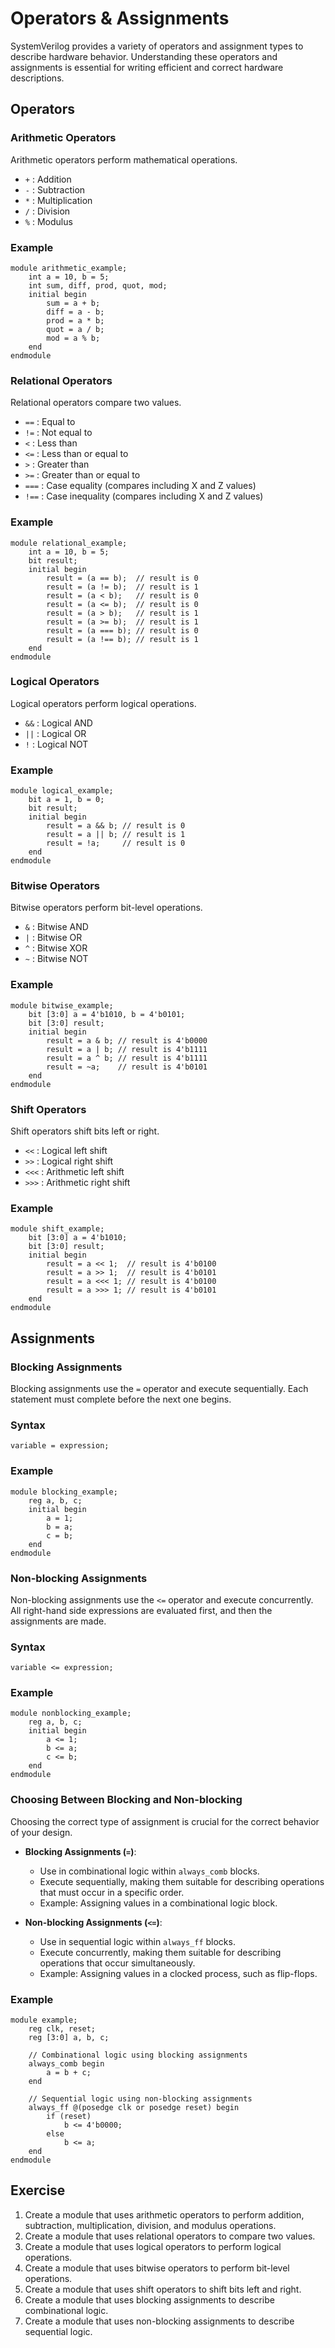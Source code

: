 # Operators & Assignments

SystemVerilog provides a variety of operators and assignment types to describe hardware behavior. Understanding these operators and assignments is essential for writing efficient and correct hardware descriptions.

## Operators

### Arithmetic Operators
Arithmetic operators perform mathematical operations.
- `+` : Addition
- `-` : Subtraction
- `*` : Multiplication
- `/` : Division
- `%` : Modulus

### Example
```SV
module arithmetic_example;
    int a = 10, b = 5;
    int sum, diff, prod, quot, mod;
    initial begin
        sum = a + b;
        diff = a - b;
        prod = a * b;
        quot = a / b;
        mod = a % b;
    end
endmodule
```

### Relational Operators
Relational operators compare two values.
- `==` : Equal to
- `!=` : Not equal to
- `<` : Less than
- `<=` : Less than or equal to
- `>` : Greater than
- `>=` : Greater than or equal to
- `===` : Case equality (compares including X and Z values)
- `!==` : Case inequality (compares including X and Z values)

### Example
```SV
module relational_example;
    int a = 10, b = 5;
    bit result;
    initial begin
        result = (a == b);  // result is 0
        result = (a != b);  // result is 1
        result = (a < b);   // result is 0
        result = (a <= b);  // result is 0
        result = (a > b);   // result is 1
        result = (a >= b);  // result is 1
        result = (a === b); // result is 0
        result = (a !== b); // result is 1
    end
endmodule
```

### Logical Operators
Logical operators perform logical operations.
- `&&` : Logical AND
- `||` : Logical OR
- `!` : Logical NOT

### Example
```SV
module logical_example;
    bit a = 1, b = 0;
    bit result;
    initial begin
        result = a && b; // result is 0
        result = a || b; // result is 1
        result = !a;     // result is 0
    end
endmodule
```

### Bitwise Operators
Bitwise operators perform bit-level operations.
- `&` : Bitwise AND
- `|` : Bitwise OR
- `^` : Bitwise XOR
- `~` : Bitwise NOT

### Example
```SV
module bitwise_example;
    bit [3:0] a = 4'b1010, b = 4'b0101;
    bit [3:0] result;
    initial begin
        result = a & b; // result is 4'b0000
        result = a | b; // result is 4'b1111
        result = a ^ b; // result is 4'b1111
        result = ~a;    // result is 4'b0101
    end
endmodule
```

### Shift Operators
Shift operators shift bits left or right.
- `<<` : Logical left shift
- `>>` : Logical right shift
- `<<<` : Arithmetic left shift
- `>>>` : Arithmetic right shift

### Example
```SV
module shift_example;
    bit [3:0] a = 4'b1010;
    bit [3:0] result;
    initial begin
        result = a << 1;  // result is 4'b0100
        result = a >> 1;  // result is 4'b0101
        result = a <<< 1; // result is 4'b0100
        result = a >>> 1; // result is 4'b0101
    end
endmodule
```

## Assignments

### Blocking Assignments
Blocking assignments use the `=` operator and execute sequentially. Each statement must complete before the next one begins.

### Syntax
```SV
variable = expression;
```

### Example
```SV
module blocking_example;
    reg a, b, c;
    initial begin
        a = 1;
        b = a;
        c = b;
    end
endmodule
```

### Non-blocking Assignments
Non-blocking assignments use the `<=` operator and execute concurrently. All right-hand side expressions are evaluated first, and then the assignments are made.

### Syntax
```SV
variable <= expression;
```

### Example
```SV
module nonblocking_example;
    reg a, b, c;
    initial begin
        a <= 1;
        b <= a;
        c <= b;
    end
endmodule
```

### Choosing Between Blocking and Non-blocking
Choosing the correct type of assignment is crucial for the correct behavior of your design.

- **Blocking Assignments (`=`)**:
  - Use in combinational logic within `always_comb` blocks.
  - Execute sequentially, making them suitable for describing operations that must occur in a specific order.
  - Example: Assigning values in a combinational logic block.

- **Non-blocking Assignments (`<=`)**:
  - Use in sequential logic within `always_ff` blocks.
  - Execute concurrently, making them suitable for describing operations that occur simultaneously.
  - Example: Assigning values in a clocked process, such as flip-flops.

### Example
```SV
module example;
    reg clk, reset;
    reg [3:0] a, b, c;

    // Combinational logic using blocking assignments
    always_comb begin
        a = b + c;
    end

    // Sequential logic using non-blocking assignments
    always_ff @(posedge clk or posedge reset) begin
        if (reset)
            b <= 4'b0000;
        else
            b <= a;
    end
endmodule
```

## Exercise
1. Create a module that uses arithmetic operators to perform addition, subtraction, multiplication, division, and modulus operations.
2. Create a module that uses relational operators to compare two values.
3. Create a module that uses logical operators to perform logical operations.
4. Create a module that uses bitwise operators to perform bit-level operations.
5. Create a module that uses shift operators to shift bits left and right.
6. Create a module that uses blocking assignments to describe combinational logic.
7. Create a module that uses non-blocking assignments to describe sequential logic.
